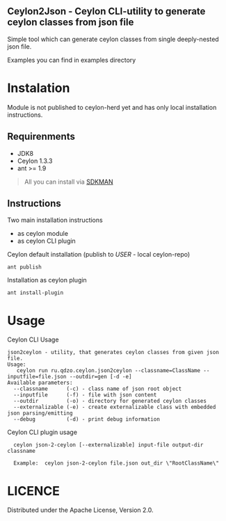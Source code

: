 Ceylon2Json - Ceylon CLI-utility to generate ceylon classes from json file
---

Simple tool which can generate ceylon classes from single deeply-nested json file.

Examples you can find in examples directory

# Instalation

Module is not published to ceylon-herd yet and has only local installation instructions.

## Requirenments

- JDK8
- Ceylon 1.3.3
- ant >= 1.9

> All you can install via [SDKMAN](https://sdkman.io/)


## Instructions

Two main installation instructions

- as ceylon module
- as ceylon CLI plugin


Ceylon default installation (publish to *USER* - local ceylon-repo)

    ant publish

Installation as ceylon plugin

    ant install-plugin


# Usage

Ceylon CLI Usage


    json2ceylon - utility, that generates ceylon classes from given json file.
    Usage:
       ceylon run ru.qdzo.ceylon.json2ceylon --classname=ClassName --inputfile=file.json --outdir=gen [-d -e]
    Available parameters:
      --classname      (-c) - class name of json root object
      --inputfile      (-f) - file with json content
      --outdir         (-o) - directory for generated ceylon classes
      --externalizable (-e) - create externalizable class with embedded json parsing/emitting
      --debug          (-d) - print debug information


Ceylon CLI plugin usage

      ceylon json-2-ceylon [--externalizable] input-file output-dir classname

      Example:  ceylon json-2-ceylon file.json out_dir \"RootClassName\"


# LICENCE

Distributed under the Apache License, Version 2.0.
